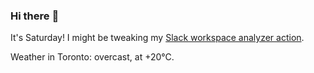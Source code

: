 ### Hi there :wave:

It's Saturday! I might be tweaking my [Slack workspace analyzer action](https://github.com/bewuethr/slack-analyzer).

Weather in Toronto: overcast, at +20°C.

